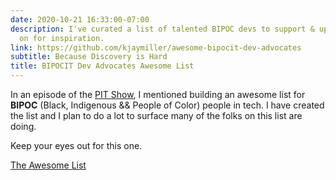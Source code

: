 ```yaml
---
date: 2020-10-21 16:33:00-07:00
description: I've curated a list of talented BIPOC devs to support & uplift - read
  on for inspiration.
link: https://github.com/kjaymiller/awesome-bipocit-dev-advocates
subtitle: Because Discovery is Hard
title: BIPOCIT Dev Advocates Awesome List
---
```


In an episode of the [PIT Show](/blog/surfacing-the-type-of-content-you-want-to-see-part-2-with-trey-hunner), I mentioned building an awesome list for **BIPOC** (Black, Indigenous && People of Color) people in tech. I have created the list and I plan to do a lot to surface many of the folks on this list are doing.

Keep your eyes out for this one.

[The Awesome List](https://github.com/kjaymiller/awesome-bipocit-dev-advocates)
